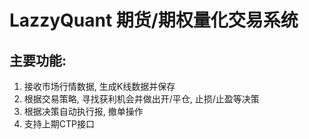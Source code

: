 ﻿# LazzyQuant 期货/期权量化交易系统

## 主要功能:
1. 接收市场行情数据, 生成K线数据并保存  
2. 根据交易策略, 寻找获利机会并做出开/平仓, 止损/止盈等决策  
3. 根据决策自动执行报, 撤单操作  
4. 支持上期CTP接口  
